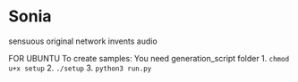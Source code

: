 # Sonia
sensuous original network invents audio

FOR UBUNTU
  To create samples:
  You need generation_script folder
    1. ```chmod u+x setup```
    2. ```./setup```
    3. ```python3 run.py```
